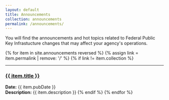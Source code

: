 ```yaml
---
layout: default
title: Announcements
collection: announcements
permalink: /announcements/
---
```


You will find the announcements and hot topics related to Federal Public Key Infrastucture changes that 
may affect your agency's operations.

{% for item in site.announcements reversed %}
  {% assign link = item.permalink | remove: '/' %}
  {% if link != item.collection %}
  <hr/>
  <h3><a href="{{site.baseurl}}/{{ item.permalink }}"  title="{{ item.title }}">{{ item.title }}</a></h3>
  <strong>Date:</strong> {{ item.pubDate }}<br />
  <strong>Description:</strong> {{ item.description }}
  {% endif %}
{% endfor %}